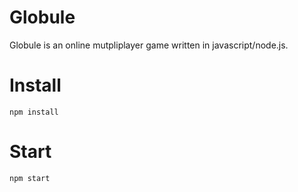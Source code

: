 # Globule
Globule is an online mutpliplayer game written in javascript/node.js.

# Install
    npm install
# Start
    npm start

